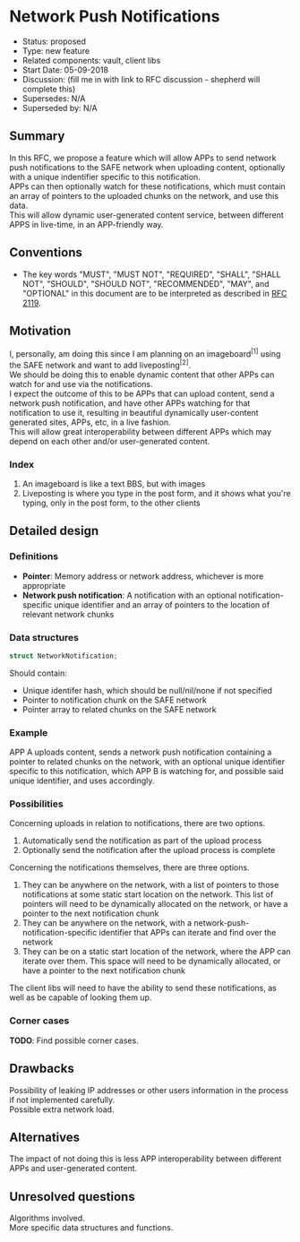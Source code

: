 # Network Push Notifications

- Status: proposed
- Type: new feature
- Related components: vault, client libs
- Start Date: 05-09-2018
- Discussion: (fill me in with link to RFC discussion - shepherd will complete this)
- Supersedes: N/A
- Superseded by: N/A

## Summary

In this RFC, we propose a feature which will allow APPs to send network push notifications to the SAFE network when uploading content, optionally with a unique indentifier specific to this notification.  
APPs can then optionally watch for these notifications, which must contain an array of pointers to the uploaded chunks on the network, and use this data.  
This will allow dynamic user-generated content service, between different APPS in live-time, in an APP-friendly way.

## Conventions

- The key words "MUST", "MUST NOT", "REQUIRED", "SHALL", "SHALL NOT", "SHOULD", "SHOULD NOT", "RECOMMENDED", "MAY", and "OPTIONAL" in this document are to be interpreted as described in [RFC 2119](http://tools.ietf.org/html/rfc2119).

## Motivation

I, personally, am doing this since I am planning on an imageboard<sup>[1]</sup> using the SAFE network and want to add liveposting<sup>[2]</sup>.  
We should be doing this to enable dynamic content that other APPs can watch for and use via the notifications.  
I expect the outcome of this to be APPs that can upload content, send a network push notification, and have other APPs watching for that notification to use it, resulting in beautiful dynamically user-content generated sites, APPs, etc, in a live fashion.  
This will allow great interoperability between different APPs which may depend on each other and/or user-generated content.

### Index

1. An imageboard is like a text BBS, but with images
2. Liveposting is where you type in the post form, and it shows what you're typing, only in the post form, to the other clients

## Detailed design

### Definitions

- **Pointer**: Memory address or network address, whichever is more appropriate
- **Network push notification**: A notification with an optional notification-specific unique identifier and an array of pointers to the location of relevant network chunks

### Data structures

```rust
struct NetworkNotification;
```

Should contain:

- Unique identifer hash, which should be null/nil/none if not specified
- Pointer to notification chunk on the SAFE network
- Pointer array to related chunks on the SAFE network

### Example

APP A uploads content, sends a network push notification containing a pointer to related chunks on the network, with an optional unique identifier specific to this notification, which APP B is watching for, and possible said unique identifier, and uses accordingly.

### Possibilities

Concerning uploads in relation to notifications, there are two options.

1. Automatically send the notification as part of the upload process
2. Optionally send the notification after the upload process is complete

Concerning the notifications themselves, there are three options.

1. They can be anywhere on the network, with a list of pointers to those notifications at some static start location on the network. This list of pointers will need to be dynamically allocated on the network, or have a pointer to the next notification chunk
2. They can be anywhere on the network, with a network-push-notification-specific identifier that APPs can iterate and find over the network
3. They can be on a static start location of the network, where the APP can iterate over them. This space will need to be dynamically allocated, or have a pointer to the next notification chunk

The client libs will need to have the ability to send these notifications, as well as be capable of looking them up.

### Corner cases

**TODO**: Find possible corner cases.

## Drawbacks

Possibility of leaking IP addresses or other users information in the process if not implemented carefully.  
Possible extra network load.

## Alternatives

The impact of not doing this is less APP interoperability between different APPs and user-generated content.

## Unresolved questions

Algorithms involved.  
More specific data structures and functions.
